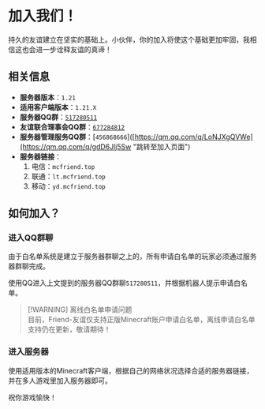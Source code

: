 # 加入我们！

持久的友谊建立在坚实的基础上。小伙伴，你的加入将使这个基础更加牢固，我相信这也会进一步诠释友谊的真谛！

## 相关信息

- **服务器版本**：`1.21`
- **适用客户端版本**：`1.21.X`
- **服务器QQ群**：[`517280511`](https://qm.qq.com/q/XYFus4mHQI "跳转至加入页面")
- **友谊联合理事会QQ群**：[`677284812`](https://qm.qq.com/q/LoNJXgQVWe "跳转至加入页面")
- **服务器管理服务QQ群**：[`456868666`]([https://qm.qq.com/q/LoNJXgQVWe](https://qm.qq.com/q/gdD6Jlj5Sw "跳转至加入页面")
- **服务器链接**：
  1. 电信：`mcfriend.top`
  2. 联通：`lt.mcfriend.top`
  3. 移动：`yd.mcfriend.top`

## 如何加入？

### 进入QQ群聊

由于白名单系统是建立于服务器群聊之上的，所有申请白名单的玩家必须通过服务器群聊完成。

使用QQ进入上文提到的服务器QQ群聊`517280511`，并根据机器人提示申请白名单。

> [!WARNING] 离线白名单申请问题  
> 目前，Friend-友谊仅支持正版Minecraft账户申请白名单，离线申请白名单支持仍在更新，敬请期待！

### 进入服务器

使用适用版本的Minecraft客户端，根据自己的网络状况选择合适的服务器链接，并在多人游戏里加入服务器即可。

祝你游戏愉快！

